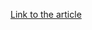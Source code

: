 [Link to the article](https://tools.cisco.com/security/center/resources/integrity_assurance.html#30)

